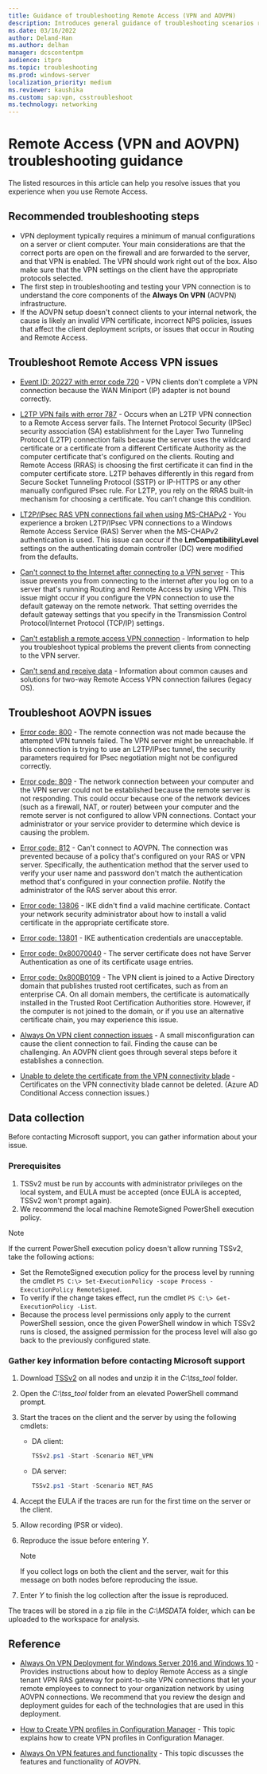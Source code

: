 ```yaml
---
title: Guidance of troubleshooting Remote Access (VPN and AOVPN)
description: Introduces general guidance of troubleshooting scenarios related to Remote Access (VPN and AOVPN).
ms.date: 03/16/2022
author: Deland-Han
ms.author: delhan
manager: dcscontentpm
audience: itpro
ms.topic: troubleshooting
ms.prod: windows-server
localization_priority: medium
ms.reviewer: kaushika
ms.custom: sap:vpn, csstroubleshoot
ms.technology: networking
---
```

# Remote Access (VPN and AOVPN) troubleshooting guidance

The listed resources in this article can help you resolve issues that you experience when you use Remote Access.

## Recommended troubleshooting steps

- VPN deployment typically requires a minimum of manual configurations on a server or client computer. Your main considerations are that the correct ports are open on the firewall and are forwarded to the server, and that VPN is enabled. The VPN should work right out of the box. Also make sure that the VPN settings on the client have the appropriate protocols selected.
- The first step in troubleshooting and testing your VPN connection is to understand the core components of the **Always On VPN** (AOVPN) infrastructure.
- If the AOVPN setup doesn't connect clients to your internal network, the cause is likely an invalid VPN certificate, incorrect NPS policies, issues that affect the client deployment scripts, or issues that occur in Routing and Remote Access.

## Troubleshoot Remote Access VPN issues

- [Event ID: 20227 with error code 720](troubleshoot-error-720-when-establishing-a-vpn-connection.md) - VPN clients don't complete a VPN connection because the WAN Miniport (IP) adapter is not bound correctly.

- [L2TP VPN fails with error 787](l2tp-vpn-fails-with-error-787.md) - Occurs when an L2TP VPN connection to a Remote Access server fails. The Internet Protocol Security (IPSec) security association (SA) establishment for the Layer Two Tunneling Protocol (L2TP) connection fails because the server uses the wildcard certificate or a certificate from a different Certificate Authority as the computer certificate that's configured on the clients. Routing and Remote Access (RRAS) is choosing the first certificate it can find in the computer certificate store. L2TP behaves differently in this regard from Secure Socket Tunneling Protocol (SSTP) or IP-HTTPS or any other manually configured IPsec rule. For L2TP, you rely on the RRAS built-in mechanism for choosing a certificate. You can't change this condition.
  
- [LT2P/IPsec RAS VPN connections fail when using MS-CHAPv2](rras-vpn-connections-fail-ms-chapv2-authentication.md) - You experience a broken L2TP/IPsec VPN connections to a Windows Remote Access Service (RAS) Server when the MS-CHAPv2 authentication is used. This issue can occur if the **LmCompatibilityLevel** settings on the authenticating domain controller (DC) were modified from the defaults.

- [Can't connect to the Internet after connecting to a VPN server](cannot-connect-to-internet-vpn-server.md) - This issue prevents you from connecting to the internet after you log on to a server that's running Routing and Remote Access by using VPN. This issue might occur if you configure the VPN connection to use the default gateway on the remote network. That setting overrides the default gateway settings that you specify in the Transmission Control Protocol/Internet Protocol (TCP/IP) settings.

- [Can't establish a remote access VPN connection](install-configure-virtual-private-network-server.md#cant-establish-a-remote-access-vpn-connection) - Information to help you troubleshoot typical problems the prevent clients from connecting to the VPN server.

- [Can't send and receive data](install-configure-virtual-private-network-server.md#cant-send-and-receive-data) - Information about common causes and solutions for two-way Remote Access VPN connection failures (legacy OS).

## Troubleshoot AOVPN issues

- [Error code: 800](/windows-server/remote/remote-access/vpn/always-on-vpn/deploy/always-on-vpn-deploy-troubleshooting#error-code-800) - The remote connection was not made because the attempted VPN tunnels failed. The VPN server might be unreachable. If this connection is trying to use an L2TP/IPsec tunnel, the security parameters required for IPsec negotiation might not be configured correctly.

- [Error code: 809](/windows-server/remote/remote-access/vpn/always-on-vpn/deploy/always-on-vpn-deploy-troubleshooting#error-code-809) - The network connection between your computer and the VPN server could not be established because the remote server is not responding. This could occur because one of the network devices (such as a firewall, NAT, or router) between your computer and the remote server is not configured to allow VPN connections. Contact your administrator or your service provider to determine which device is causing the problem.

- [Error code: 812](/windows-server/remote/remote-access/vpn/always-on-vpn/deploy/always-on-vpn-deploy-troubleshooting#error-code-812) - Can't connect to AOVPN. The connection was prevented because of a policy that's configured on your RAS or VPN server. Specifically, the authentication method that the server used to verify your user name and password don't match the authentication method that's configured in your connection profile. Notify the administrator of the RAS server about this error.

- [Error code: 13806](/windows-server/remote/remote-access/vpn/always-on-vpn/deploy/always-on-vpn-deploy-troubleshooting#error-code-13806) - IKE didn't find a valid machine certificate. Contact your network security administrator about how to install a valid certificate in the appropriate certificate store.

- [Error code: 13801](/windows-server/remote/remote-access/vpn/always-on-vpn/deploy/always-on-vpn-deploy-troubleshooting#error-code-13801) - IKE authentication credentials are unacceptable.

- [Error code: 0x80070040](/windows-server/remote/remote-access/vpn/always-on-vpn/deploy/always-on-vpn-deploy-troubleshooting#error-code-0x80070040) - The server certificate does not have Server Authentication as one of its certificate usage entries.

- [Error code: 0x800B0109](/windows-server/remote/remote-access/vpn/always-on-vpn/deploy/always-on-vpn-deploy-troubleshooting#error-code-0x800B0109) - The VPN client is joined to a Active Directory domain that publishes trusted root certificates, such as from an enterprise CA. On all domain members, the certificate is automatically installed in the Trusted Root Certification Authorities store. However, if the computer is not joined to the domain, or if you use an alternative certificate chain, you may experience this issue.

- [Always On VPN client connection issues](/windows-server/remote/remote-access/vpn/always-on-vpn/deploy/always-on-vpn-deploy-troubleshooting#always-on-vpn-client-connection-issues) - A small misconfiguration can cause the client connection to fail. Finding the cause can be challenging. An AOVPN client goes through several steps before it establishes a connection.

- [Unable to delete the certificate from the VPN connectivity blade](/windows-server/remote/remote-access/vpn/always-on-vpn/deploy/always-on-vpn-deploy-troubleshooting#unable-to-delete-the-certificate-from-the-vpn-connectivity-blade) - Certificates on the VPN connectivity blade cannot be deleted. (Azure AD Conditional Access connection issues.)

## Data collection

Before contacting Microsoft support, you can gather information about your issue.

### Prerequisites

1. TSSv2 must be run by accounts with administrator privileges on the local system, and EULA must be accepted (once EULA is accepted, TSSv2 won't prompt again).
2. We recommend the local machine RemoteSigned PowerShell execution policy.

> [!NOTE]
> If the current PowerShell execution policy doesn't allow running TSSv2, take the following actions:
>
> - Set the RemoteSigned execution policy for the process level by running the cmdlet `PS C:\> Set-ExecutionPolicy -scope Process -ExecutionPolicy RemoteSigned`.
> - To verify if the change takes effect, run the cmdlet `PS C:\> Get-ExecutionPolicy -List`.
> - Because the process level permissions only apply to the current PowerShell session, once the given PowerShell window in which TSSv2 runs is closed, the assigned permission for the process level will also go back to the previously configured state.

### Gather key information before contacting Microsoft support

1. Download [TSSv2](https://aka.ms/getTSSv2) on all nodes and unzip it in the *C:\\tss_tool* folder.
2. Open the *C:\\tss_tool* folder from an elevated PowerShell command prompt.
3. Start the traces on the client and the server by using the following cmdlets:

    - DA client:  

        ```powershell
        TSSv2.ps1 -Start -Scenario NET_VPN
        ```

    - DA server:  

        ```powershell
        TSSv2.ps1 -Start -Scenario NET_RAS
        ```

4. Accept the EULA if the traces are run for the first time on the server or the client.
5. Allow recording (PSR or video).
6. Reproduce the issue before entering *Y*.

     > [!NOTE]
     > If you collect logs on both the client and the server, wait for this message on both nodes before reproducing the issue.

7. Enter *Y* to finish the log collection after the issue is reproduced.

The traces will be stored in a zip file in the *C:\\MSDATA* folder, which can be uploaded to the workspace for analysis.

## Reference

- [Always On VPN Deployment for Windows Server 2016 and Windows 10](/windows-server/remote/remote-access/vpn/always-on-vpn/deploy/always-on-vpn-deploy) - Provides instructions about how to deploy Remote Access as a single tenant VPN RAS gateway for point-to-site VPN connections that let your remote employees to connect to your organization network by using AOVPN connections. We recommend that you review the design and deployment guides for each of the technologies that are used in this deployment.

- [How to Create VPN profiles in Configuration Manager](/mem/configmgr/protect/deploy-use/create-vpn-profiles) - This topic explains how to create VPN profiles in Configuration Manager.

- [Always On VPN features and functionality](/windows-server/remote/remote-access/vpn/vpn-map-da) - This topic discusses the features and functionality of AOVPN.
